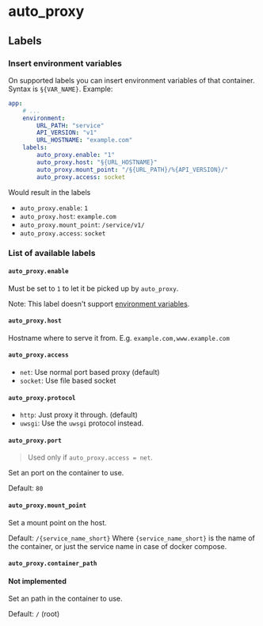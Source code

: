 # auto_proxy


## Labels

### Insert environment variables
On supported labels you can insert environment variables of that container.
Syntax is `§{VAR_NAME}`. 
Example: 
```yml
app:
    # ...
    environment:
        URL_PATH: "service"
        API_VERSION: "v1"
        URL_HOSTNAME: "example.com"
    labels:
        auto_proxy.enable: "1" 
        auto_proxy.host: "§{URL_HOSTNAME}"
        auto_proxy.mount_point: "/§{URL_PATH}/%{API_VERSION}/"
        auto_proxy.access: socket
```

Would result in the labels
- `auto_proxy.enable`: `1`
- `auto_proxy.host`: `example.com`
- `auto_proxy.mount_point`: `/service/v1/`
- `auto_proxy.access`: `socket`

### List of available labels

#### `auto_proxy.enable`
Must be set to `1` to let it be picked up by `auto_proxy`.

Note: This label doesn't support [environment variables](#insert-environment-variables).

#### `auto_proxy.host`
Hostname where to serve it from.
E.g. `example.com,www.example.com`


#### `auto_proxy.access`
- `net`: Use normal port based proxy (default)
- `socket`: Use file based socket

#### `auto_proxy.protocol`
- `http`: Just proxy it through. (default)
- `uwsgi`: Use the `uwsgi` protocol instead.


#### `auto_proxy.port`
> Used only if `auto_proxy.access = net`.

Set an port on the container to use.

Default: `80`

#### `auto_proxy.mount_point`
Set a mount point on the host.

Default: `/{service_name_short}`
Where `{service_name_short}` is the name of the container,
or just the service name in case of docker compose.

#### `auto_proxy.container_path`
#### Not implemented
Set an path in the container to use.

Default: `/` (root)
